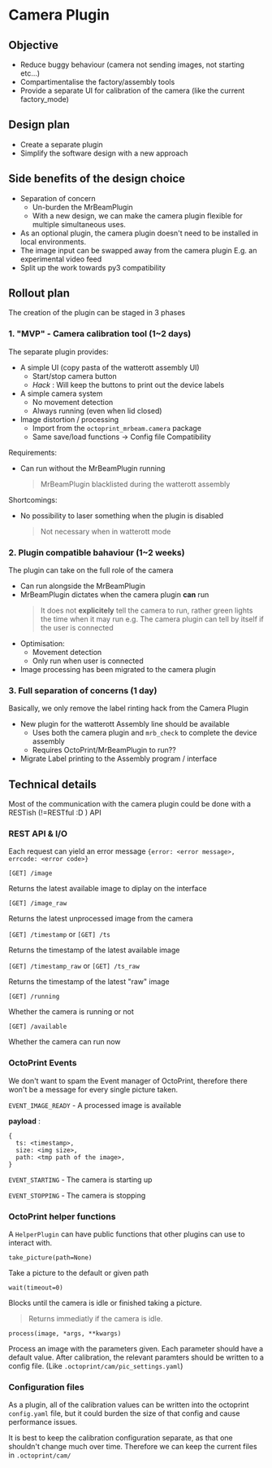 # Camera Plugin

## Objective

- Reduce buggy behaviour (camera not sending images, not starting etc...)
- Compartimentalise the factory/assembly tools
- Provide a separate UI for calibration of the camera (like the current factory_mode)

## Design plan

- Create a separate plugin
- Simplify the software design with a new approach

## Side benefits of the design choice

- Separation of concern 
  - Un-burden the MrBeamPlugin
  - With a new design, we can make the camera plugin flexible for multiple simultaneous uses.
- As an optional plugin, the camera plugin doesn't need to be installed in local environments.
- The image input can be swapped away from the camera plugin
  E.g. an experimental video feed
- Split up the work towards py3 compatibility

## Rollout plan

The creation of the plugin can be staged in 3 phases

### 1. "MVP" - Camera calibration tool (1~2 days)

The separate plugin provides:

- A simple UI (copy pasta of the watterott assembly UI)
  - Start/stop camera button
  - _Hack_ : Will keep the buttons to print out the device labels
- A simple camera system
  - No movement detection
  - Always running (even when lid closed)
- Image distortion / processing
  - Import from the `octoprint_mrbeam.camera` package
  - Same save/load functions -> Config file Compatibility

Requirements:

- Can run without the MrBeamPlugin running 
  > MrBeamPlugin blacklisted during the watterott assembly

Shortcomings:

- No possibility to laser something when the plugin is disabled
  > Not necessary when in watterott mode

### 2. Plugin compatible bahaviour (1~2 weeks)

The plugin can take on the full role of the camera

- Can run alongside the MrBeamPlugin
- MrBeamPlugin dictates when the camera plugin __can__ run
  > It does not __explicitely__ tell the camera to run, rather green lights the time when it may run
  e.g. The camera plugin can tell by itself if the user is connected
- Optimisation:
  - Movement detection
  - Only run when user is connected
- Image processing has been migrated to the camera plugin

### 3. Full separation of concerns (1 day)

Basically, we only remove the label rinting hack from the Camera Plugin

- New plugin for the watterott Assembly line should be available
  - Uses both the camera plugin and `mrb_check` to complete the device assembly
  - Requires OctoPrint/MrBeamPlugin to run??
- Migrate Label printing to the Assembly program / interface

## Technical details

Most of the communication with the camera plugin could be done with a RESTish (!=RESTful :D ) API

### REST API & I/O

Each request can yield an error message `{error: <error message>, errcode: <error code>}`

`[GET] /image`

Returns the latest available image to diplay on the interface

`[GET] /image_raw`

Returns the latest unprocessed image from the camera

`[GET] /timestamp` or `[GET] /ts`

Returns the timestamp of the latest available image

`[GET] /timestamp_raw` or `[GET] /ts_raw`

Returns the timestamp of the latest "raw" image

`[GET] /running`

Whether the camera is running or not

`[GET] /available`

Whether the camera can run now

### OctoPrint Events

We don't want to spam the Event manager of OctoPrint, 
therefore there won't be a message for every single picture taken.

`EVENT_IMAGE_READY` - A processed image is available

__payload__ : 

```
{
  ts: <timestamp>,
  size: <img size>,
  path: <tmp path of the image>,
}
```

`EVENT_STARTING` - The camera is starting up


`EVENT_STOPPING` - The camera is stopping


### OctoPrint helper functions

A `HelperPlugin` can have public functions that other plugins can use to interact with.

`take_picture(path=None)`

Take a picture to the default or given path

`wait(timeout=0)`

Blocks until the camera is idle or finished taking a picture.
> Returns immediatly if the camera is idle.

`process(image, *args, **kwargs)`

Process an image with the parameters given. 
Each parameter should have a default value.
After calibration, the relevant paramters should be written to a config file. (Like `.octoprint/cam/pic_settings.yaml`)

### Configuration files

As a plugin, all of the calibration values can be written into the octoprint `config.yaml` file, but it could burden the size of that config and cause performance issues.

It is best to keep the calibration configuration separate, as that one shouldn't change much over time. Therefore we can keep the current files in `.octoprint/cam/`
